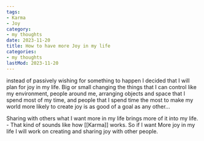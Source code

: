 ```yaml
---
tags:
- Karma
- Joy
category:
- my thoughts
date: 2023-11-20
title: How to have more Joy in my life
categories:
- my thoughts
lastMod: 2023-11-20
---
```

instead of passively wishing for something to happen I decided that I will plan for joy in my life. Big or small changing the things that I can control like my environment, people around me, arranging objects and space that I spend most of my time, and people that I spend time the most to make my world more likely to create joy is as good of a goal as any other...



Sharing with others what I want more in my life brings more of it into my life. - That kind of sounds like how [[Karma]] works. So if I want More joy in my life I will work on creating and sharing joy with other people.


